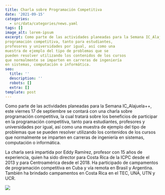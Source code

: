 ```yaml
---
title: Charla sobre Programación Competitiva
date: '2021-09-15'
categories:
  - src/data/categories/news.yaml
tags: []
image_alt: lorem-ipsum
excerpt: Como parte de las actividades planeadas para la Semana IC_Alajuela++, este viernes 17 de septiembre se contará con una charla sobre programación competitiva, la cual tratará sobre los beneficios de participar en la
programación competitiva, tanto para estudiantes,
profesores y universidades por igual, así como una
muestra de ejemplo del tipo de problemas que se
pueden resolver utilizando los contenidos de los cursos
que normalmente se imparten en carreras de ingeniería
en sistemas, computación o informática.
seo:
  title: ''
  description: ''
  robots: []
  extra: []
template: post
---
```

Como parte de las actividades planeadas para la Semana IC_Alajuela++, este viernes 17 de septiembre se contará con una charla sobre programación competitiva, la cual tratará sobre los beneficios de participar en laprogramación competitiva, tanto para estudiantes,profesores y universidades por igual, así como unamuestra de ejemplo del tipo de problemas que sepueden resolver utilizando los contenidos de los cursosque normalmente se imparten en carreras de ingenieríaen sistemas, computación o informática.

La charla será impartida por Eddy Ramírez, profesor con 15 años deexperiencia, quien ha sido director para Costa Rica de laICPC desde el 2013 y para Centroamérica desde el2018\. Ha participado de campamentos deprogramación competitiva en Cuba y vía remota enBrasil y Argentina. También ha brindadocampamentos en Costa Rica en el TEC, UNA, UTNy UCR.

![](images/Charla%20Programaci%C3%B3n%20Competitiva.png)
